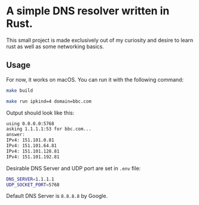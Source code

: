 # A simple DNS resolver written in Rust.
This small project is made exclusively out of my curiosity and desire to learn rust as well as some networking basics.

## Usage
For now, it works on macOS. You can run it with the following command:
```bash
make build 

make run ipkind=4 domain=bbc.com
```
Output should look like this: 
```bash
using 0.0.0.0:5768 
asking 1.1.1.1:53 for bbc.com...
answer:
IPv4: 151.101.0.81
IPv4: 151.101.64.81
IPv4: 151.101.128.81
IPv4: 151.101.192.81
``` 

Desirable DNS Server and UDP port are set in `.env` file:
```bash
DNS_SERVER=1.1.1.1
UDP_SOCKET_PORT=5768
```
Default DNS Server is `8.8.8.8` by Google.
